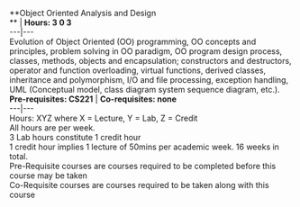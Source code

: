 **Object Oriented Analysis and Design  
** | **Hours: 3 0 3**  
---|---  
Evolution of Object Oriented (OO) programming, OO concepts and principles, problem solving in OO paradigm, OO program design process, classes, methods, objects and encapsulation; constructors and destructors, operator and function overloading, virtual functions, derived classes, inheritance and polymorphism, I/O and file processing, exception handling, UML (Conceptual model, class diagram system sequence diagram, etc.). 
**Pre-requisites: CS221** | **Co-requisites: none**  
---|---  
Hours: XYZ where X = Lecture, Y = Lab, Z = Credit  
All hours are per week.  
3 Lab hours constitute 1 credit hour  
1 credit hour implies 1 lecture of 50mins per academic week. 16 weeks in total.  
Pre-Requisite courses are courses required to be completed before this course may be taken  
Co-Requisite courses are courses required to be taken along with this course
